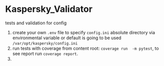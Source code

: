 # Kaspersky_Validator
tests and validation for config 

1. create your own `.env` file to specify `config.ini` absolute directory via environmental variable
or default is going to be used `/var/opt/kaspersky/config.ini`
2. run tests with coverage from content root: `coverage run  -m pytest`, to see report run `coverage report`.
3. 
